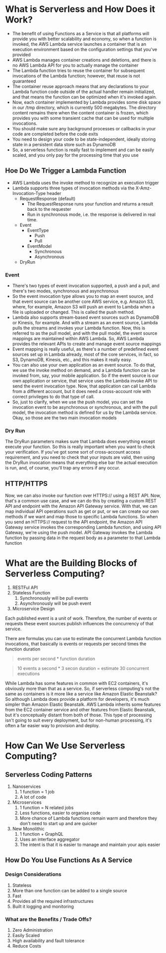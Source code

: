# What is Serverless and How Does it Work?

- The benefit of using Functions as a Service is that all platforms will provide you with better scalability and economy, so when a function is invoked, the AWS Lambda service launches a container that is an execution environment based on the configuration settings that you've provided
- AWS Lambda manages container creations and deletions, and there is no AWS Lambda API for you to actually manage the container
- The Lambda function tries to reuse the container for subsequent invocations of the Lambda function; however, that reuse is not guaranteed
- The container reuse approach means that any declarations to your Lambda function code outside of the actual handler remain initialized, and that means the function can be optimized when it's invoked again.
- Now, each container implemented by Lambda provides some disk space in our /tmp directory, which is currently 500 megabytes. The directory content remains there when the content container is frozen, which provides you with some transient cache that can be used for multiple invocations. 
- You should make sure any background processes or callbacks in your code are completed before the code exits
- You need to design your code to be state-independent, ideally storing state in a persistent data store such as DynamoDB
- So, a serverless function is really fast to implement and can be easily scaled, and you only pay for the processing time that you use

## Hoe Do We Trigger a Lambda Function

- AWS Lambda uses the invoke method to recognize an execution trigger
- Lambda supports three types of invocation methods via the X-Amz-Invocation-Type header
  - RequestResponse (default)
    - The RequestResponse runs your function and returns a result back to the requester
    - Run in synchronous mode, i.e. the response is delivered in real time.
  - Event
    - EventType
      - Push
      - Pull
    - EventModel
      - Synchronous
      - Asynchronous
  - DryRun
 

### Event

- There's two types of event invocation supported, a push and a pull, and there's two modes, synchronous and asynchronous
- So the event invocation type allows you to map an event source, and that event source can be another core AWS service, e.g. Amazon S3, where, for example, Amazon S3 will push an event to Lambda when a file is uploaded or changed. This is called the push method.
- Lambda also supports stream-based event sources such as DynamoDB or Kinesis, for example. And with a stream as an event source, Lambda pulls the streams and invokes your Lambda function. Now, this is referred to as the pull model, and with the pull model, the event source mappings are maintained within AWS Lambda. So, AWS Lambda provides the relevant APIs to create and manage event source mappings
- Event mapping is really useful, as there's a number of predefined event sources set up in Lambda already, most of the core services, in fact, so S3, DynamoDB, Kinesis, etc., and this makes it really easy.
- You can also use your own application as an event source. To do that, we use the invoke method on demand, and a Lambda function can be invoked from, say, your mobile application. So if the event source is our own application or service, that service uses the Lambda invoke API to send the event invocation type. Now, that application can call Lambda from a different account, but it does need a cross-account role with correct privileges to do that type of call.
- So, just to clarify, when we use the push model, you can set the invocation event to be asynchronous or synchronous, and with the pull model, the invocation method is defined for us by the Lambda service. Okay, so those are the two main invocation models

###  Dry Run

The DryRun parameters makes sure that Lambda does everything except execute your function. So this is really important when you want to check your verification. If you've got some sort of cross-account access requirement, and you need to check that your inputs are valid, then using the DryRun invocation means that everything else bar the actual execution is run, and, of course, you'll trap any errors if any occur.

## HTTP/HTTPS

Now, we can also invoke our function over HTTPS:// using a REST API. Now, that's a common use case, and we can do this by creating a custom REST API and endpoint with the Amazon API Gateway service. With that, we can map individual API operations such as get or put, or we can create our own methods if we want and map those to specific Lambda functions. So when you send an HTTPS:// request to the API endpoint, the Amazon API Gateway service invokes the corresponding Lambda function, and using API Gateway, we're using the push model. API Gateway invokes the Lambda function by passing data in the request body as a parameter to that Lambda function

# What are the Building Blocks of Serverless Computing?

1. RESTFul API
2. Stateless Function
   1. Synchronously will be pull events
   2. Asynchronously will be push event
3. Microservice Design

Each published event is a unit of work. Therefore, the number of events or requests these event sources publish influences the concurrency of that service.

There are formulas you can use to estimate the concurrent Lambda function invocations, that basically is events or requests per second times the function duration

> events per second * function duration

> 10 events a second * 3 secon duration = estimate 30 concurrent executions

While Lambda has some features in common with EC2 containers, it's obviously more than that as a service. So, if serverless computing's not the same as containers is it more like a service like Amazon Elastic Beanstalk? So although Lambda does provide a platform for developers, it's much simpler than Amazon Elastic Beanstalk. AWS Lambda inherits some features from the EC2 container service and other features from Elastic Beanstalk, but it's conceptually distant from both of those. This type of processing isn't going to suit every deployment, but for non-human processing, it's often a far easier way to provision and deploy.

# How Can We Use Serverless Computing?

## Serverless Coding Patterns

1. Nanoservices
   1. 1 function = 1 job
   2. A lot of code
2. Microservices
   1. 1 function = N related jobs
   2. Less functions, easier to organise code
   3. More chance of Lambda functions remain warm and therefore they don't need to start up and are quicker
3. New Monolithic
   1. 1 function + GraphQL
   2. Uses an interface aggregator
   3. The intent is that it is easier to manage and maintain your apis easier


## How Do You Use Functions As A Service

### Design Considerations

1. Stateless
2. More than one function can be added to a single source
3. Fast
4. Provides all the required infrastructures
5. Built it logging and monitoring


### What are the Benefits / Trade Offs?

1. Zero Administration
2. Easily Scaled
3. High availability and fault tolerance
4. Reduce Costs